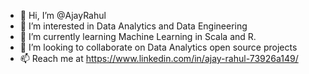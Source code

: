 - 👋 Hi, I’m @AjayRahul
- 👀 I’m interested in Data Analytics and Data Engineering
- 🌱 I’m currently learning Machine Learning in Scala and R.
- 💞️ I’m looking to collaborate on Data Analytics open source projects
- 📫 Reach me at https://www.linkedin.com/in/ajay-rahul-73926a149/

<!---
AjayRahul/AjayRahul is a ✨ special ✨ repository because its `README.md` (this file) appears on your GitHub profile.
You can click the Preview link to take a look at your changes.
--->

